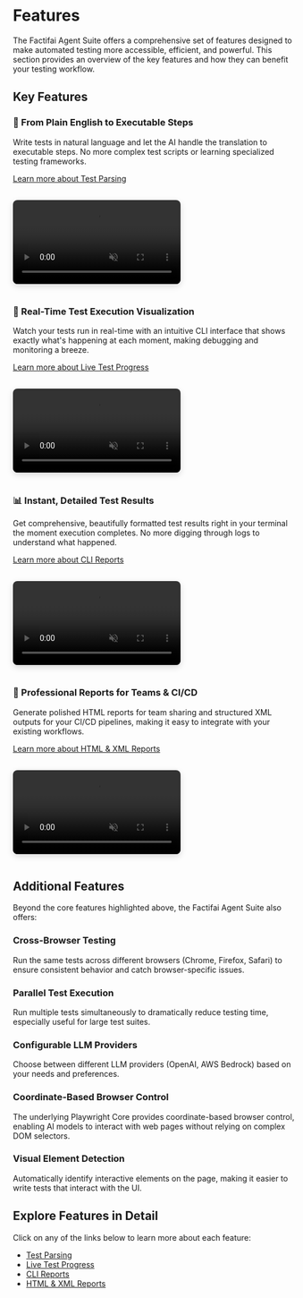 # Features

The Factifai Agent Suite offers a comprehensive set of features designed to make automated testing more accessible, efficient, and powerful. This section provides an overview of the key features and how they can benefit your testing workflow.

## Key Features

### 🧠 From Plain English to Executable Steps

Write tests in natural language and let the AI handle the translation to executable steps. No more complex test scripts or learning specialized testing frameworks.

[Learn more about Test Parsing](/features/test-parsing)

<video controls autoplay loop muted class="feature-video">
  <source src="/assets/test-parsing-demo.mp4" type="video/mp4">
  Your browser does not support the video tag.
</video>

### 🔄 Real-Time Test Execution Visualization

Watch your tests run in real-time with an intuitive CLI interface that shows exactly what's happening at each moment, making debugging and monitoring a breeze.

[Learn more about Live Test Progress](/features/live-progress)

<video controls autoplay loop muted class="feature-video">
  <source src="/assets/realtime-visualization-demo.mp4" type="video/mp4">
  Your browser does not support the video tag.
</video>

### 📊 Instant, Detailed Test Results

Get comprehensive, beautifully formatted test results right in your terminal the moment execution completes. No more digging through logs to understand what happened.

[Learn more about CLI Reports](/features/cli-reports)

<video controls autoplay loop muted class="feature-video">
  <source src="/assets/test-execution-demo.mp4" type="video/mp4">
  Your browser does not support the video tag.
</video>

### 📑 Professional Reports for Teams & CI/CD

Generate polished HTML reports for team sharing and structured XML outputs for your CI/CD pipelines, making it easy to integrate with your existing workflows.

[Learn more about HTML & XML Reports](/features/html-xml-reports)

<video controls autoplay loop muted class="feature-video">
  <source src="/assets/test-report-demo.mp4" type="video/mp4">
  Your browser does not support the video tag.
</video>

## Additional Features

Beyond the core features highlighted above, the Factifai Agent Suite also offers:

### Cross-Browser Testing

Run the same tests across different browsers (Chrome, Firefox, Safari) to ensure consistent behavior and catch browser-specific issues.

### Parallel Test Execution

Run multiple tests simultaneously to dramatically reduce testing time, especially useful for large test suites.

### Configurable LLM Providers

Choose between different LLM providers (OpenAI, AWS Bedrock) based on your needs and preferences.

### Coordinate-Based Browser Control

The underlying Playwright Core provides coordinate-based browser control, enabling AI models to interact with web pages without relying on complex DOM selectors.

### Visual Element Detection

Automatically identify interactive elements on the page, making it easier to write tests that interact with the UI.

## Explore Features in Detail

Click on any of the links below to learn more about each feature:

- [Test Parsing](/features/test-parsing)
- [Live Test Progress](/features/live-progress)
- [CLI Reports](/features/cli-reports)
- [HTML & XML Reports](/features/html-xml-reports)

<style>
.feature-video {
  max-width: 100%;
  border-radius: 8px;
  box-shadow: 0 4px 12px rgba(0, 0, 0, 0.15);
  margin: 1rem 0;
}
</style>
